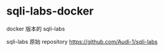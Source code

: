 # sqli-labs-docker

docker 版本的 sqli-labs

sqli-labs 原始 repository
https://github.com/Audi-1/sqli-labs
